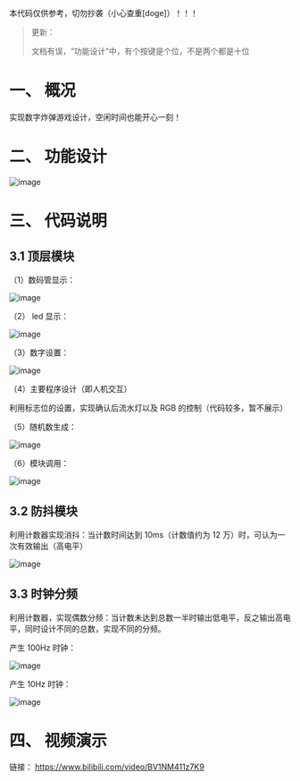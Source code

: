 本代码仅供参考，切勿抄袭（小心查重[doge]）！！！

> 更新：
> 
> 文档有误，“功能设计”中，有个按键是个位，不是两个都是十位

# 一、 概况

实现数字炸弹游戏设计，空闲时间也能开心一刻！

# 二、 功能设计

![image](https://github.com/polar-bei/num_bomb/assets/116292674/c6ae37b0-c106-45fd-ad62-5f2acab89a8e)

# 三、 代码说明

## 3.1 顶层模块

（1）数码管显示：

![image](https://github.com/polar-bei/num_bomb/assets/116292674/fe46b54d-05de-476c-8c31-7d6112e98353)

（2） led 显示：

![image](https://github.com/polar-bei/num_bomb/assets/116292674/fa2e2799-b141-4521-a6c2-f0f3cecaa388)

（3）数字设置：

![image](https://github.com/polar-bei/num_bomb/assets/116292674/af5a2ee3-d64a-4a8b-a88d-ea490eb55b31)

（4）主要程序设计（即人机交互）

利用标志位的设置，实现确认后流水灯以及 RGB 的控制（代码较多，暂不展示）

（5）随机数生成：

![image](https://github.com/polar-bei/num_bomb/assets/116292674/e1f028b1-441c-41a9-9b6a-5ad9e2471878)

（6）模块调用：

![image](https://github.com/polar-bei/num_bomb/assets/116292674/2f3d809d-c69a-42ac-b868-c0c49417b1d2)

## 3.2 防抖模块

利用计数器实现消抖：当计数时间达到 10ms（计数值约为 12 万）时，可认为一次有效输出（高电平）

![image](https://github.com/polar-bei/num_bomb/assets/116292674/f42ba6fa-7d6a-4ed2-9a9f-9f11c76666bc)

## 3.3 时钟分频

利用计数器，实现偶数分频：当计数未达到总数一半时输出低电平，反之输出高电平，同时设计不同的总数，实现不同的分频。

产生 100Hz 时钟：

![image](https://github.com/polar-bei/num_bomb/assets/116292674/a694500f-c055-41bb-9a95-41feeaefb8e0)

产生 10Hz 时钟：

![image](https://github.com/polar-bei/num_bomb/assets/116292674/80df348f-8be3-445d-8128-2981e3df7362)

# 四、 视频演示

链接： https://www.bilibili.com/video/BV1NM411z7K9

